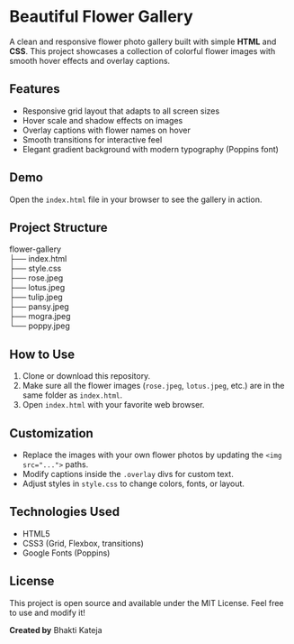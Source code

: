 # Beautiful Flower Gallery

A clean and responsive flower photo gallery built with simple **HTML** and **CSS**. This project showcases a collection of colorful flower images with smooth hover effects and overlay captions.

## Features

- Responsive grid layout that adapts to all screen sizes
- Hover scale and shadow effects on images
- Overlay captions with flower names on hover
- Smooth transitions for interactive feel
- Elegant gradient background with modern typography (Poppins font)

## Demo

Open the `index.html` file in your browser to see the gallery in action.

## Project Structure
flower-gallery <br>
├── index.html <br>
├── style.css <br>
├── rose.jpeg <br>
├── lotus.jpeg <br>
├── tulip.jpeg <br>
├── pansy.jpeg <br>
├── mogra.jpeg <br>
└── poppy.jpeg <br>

## How to Use

1. Clone or download this repository.
2. Make sure all the flower images (`rose.jpeg`, `lotus.jpeg`, etc.) are in the same folder as `index.html`.
3. Open `index.html` with your favorite web browser.

## Customization

- Replace the images with your own flower photos by updating the `<img src="...">` paths.
- Modify captions inside the `.overlay` divs for custom text.
- Adjust styles in `style.css` to change colors, fonts, or layout.

## Technologies Used

- HTML5
- CSS3 (Grid, Flexbox, transitions)
- Google Fonts (Poppins)

## License

This project is open source and available under the MIT License. Feel free to use and modify it!

**Created by**
Bhakti Kateja


